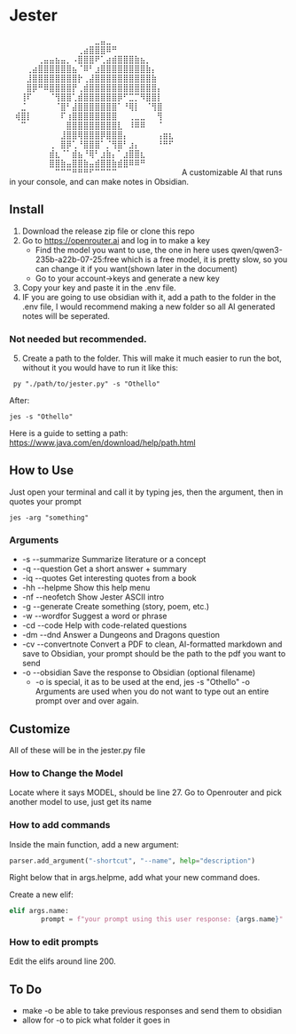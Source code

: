 # Jester
⠀⠀⠀⠀⠀⠀⠀⠀⠀⠀⠀⠀⠀⠀⠀⣀⣤⣀⠀⠀⠀⠀⠀⠀⠀⠀⠀⠀⠀⠀
⠀⠀⠀⠀⠀⠀⠀⠀⠀⠀⠀⠀⢀⣴⣿⣿⣿⠿⠛⠀⠀⠀⠀⠀⠀⠀⠀⠀⠀⠀
⠀⠀⠀⠀⠀⢀⣤⣤⣦⣤⡀⠠⣿⣿⣿⠟⢁⣴⣾⣿⣿⣿⣷⣦⡀⠀⠀⠀⠀⠀
⠀⠀⠀⢀⣴⣿⣿⣿⣿⣿⣿⣦⠈⠿⠃⣰⣿⣿⣿⣿⣿⣿⣿⣿⣷⡄⠀⠀⠀⠀
⠀⠀⠀⣸⣿⣿⣿⣿⣿⣿⣿⣿⡗⢀⣼⣿⣿⣿⣿⣿⣿⣿⣿⣿⣿⣷⠀⠀⠀⠀
⠀⠀⠀⣿⡿⠛⠿⣿⣿⣿⣿⡟⢀⣾⣿⣿⣿⣿⣿⣿⣿⣿⣿⣿⣿⣿⡄⠀⠀⠀
⠀⠀⢸⠏⠀⠀⠀⠈⢻⣿⣿⢁⣾⣿⣿⣿⣿⣿⣿⡿⠋⣉⡉⠻⣿⣿⡇⠀⠀⠀
⠀⠀⣈⠀⠀⠀⠀⠀⠈⣿⠃⣼⣿⣿⣿⣿⣿⣿⣿⠁⠘⢿⡇⠀⠈⢻⣿⠀⠀⠀
⠀⢾⣿⡇⠀⠀⠀⠀⠀⠏⢰⣿⣿⣿⣿⣿⣿⣿⣿⠀⠀⢀⣀⣀⠀⠀⢻⠀⠀⠀
⠀⠀⠉⠀⠀⠀⠀⠀⠀⠀⣿⣿⣿⣿⣿⣿⣿⣿⣿⣇⠀⠸⠿⠿⠀⠀⠈⠀⠀⠀
⠀⠀⠀⠀⠀⠀⠀⠀⠀⣸⣿⣿⢿⣿⣿⣿⡿⣿⣿⣿⡄⠀⠀⠀⠀⠀⢠⣶⣆⠀
⠀⠀⠀⠀⠀⠀⠀⢀⠀⣿⡿⢁⠘⣿⣿⣿⠁⡈⢻⣿⠃⣰⡄⠀⠀⠀⠘⠛⠋⠀
⠀⠀⠀⠀⠀⠀⠀⣾⣆⠈⠁⣾⣦⠘⢿⠃⣰⣷⡄⠁⣰⣿⣿⣆⠀⠀⠀⠀⠀⠀
⠀⠀⠀⠀⠀⠀⠀⣿⣿⣷⣤⣿⣿⣷⣤⣾⣿⣿⣷⣾⣿⠿⠿⠛⠀⠀⠀⠀⠀⠀
⠀⠀⠀⠀⠀⠀⠀⠀⠉⠉⠉⠛⠛⠛⠋⠉⠉⠉⠉⠀⠀⠀⠀⠀⠀⠀⠀⠀⠀⠀
A customizable AI that runs in your console, and can make notes in Obsidian. 

## Install 

1. Download the release zip file or clone this repo
2. Go to https://openrouter.ai and log in to make a key
    - Find the model you want to use, the one in here uses qwen/qwen3-235b-a22b-07-25:free which is a free model, it is pretty slow, so you can change it if you want(shown later in the document)
    - Go to your account->keys and generate a new key
3. Copy your key and paste it in the .env file.
4. IF you are going to use obsidian with it, add a path to the folder in the .env file, I would recommend making a new folder so all AI generated notes will be seperated.
### Not needed but recommended.
5. Create a path to the folder. This will make it much easier to run the bot, without it you would have to run it like this:
```pwsh
 py "./path/to/jester.py" -s "Othello"
```
  After:
```pwsh
jes -s "Othello"
```
Here is a guide to setting a path: https://www.java.com/en/download/help/path.html

## How to Use

Just open your terminal and call it by typing jes, then the argument, then in quotes your prompt

```pwsh
jes -arg "something"
```

### Arguments
 - -s  --summarize   Summarize literature or a concept
 - -q  --question    Get a short answer + summary
 - -iq --quotes      Get interesting quotes from a book
 - -hh --helpme      Show this help menu
 - -nf --neofetch    Show Jester ASCII intro
 - -g  --generate    Create something (story, poem, etc.)
 - -w  --wordfor     Suggest a word or phrase
 - -cd --code        Help with code-related questions
 - -dm --dnd         Answer a Dungeons and Dragons question
 - -cv --convertnote Convert a PDF to clean, AI-formatted markdown and save to Obsidian, your prompt should be the path to the pdf you want to send
 - -o  --obsidian    Save the response to Obsidian (optional filename)
   - -o is special, it as to be used at the end, jes -s "Othello" -o
Arguments are used when you do not want to type out an entire prompt over and over again. 

## Customize 

All of these will be in the jester.py file

### How to Change the Model 

Locate where it says MODEL, should be line 27. Go to Openrouter and pick another model to use, just get its name

### How to add commands 

Inside the main function, add a new argument:

```python
parser.add_argument("-shortcut", "--name", help="description")
```
Right below that in args.helpme, add what your new command does.

Create a new elif:

```python
elif args.name:
        prompt = f"your prompt using this user response: {args.name}"
```

### How to edit prompts  

Edit the elifs around line 200.

## To Do

- make -o be able to take previous responses and send them to obsidian
- allow for -o to pick what folder it goes in

